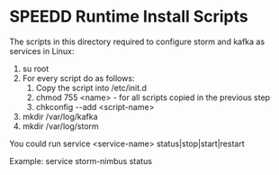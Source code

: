 # SPEEDD Runtime Install Scripts #
The scripts in this directory required to configure storm and kafka as services in Linux:
  1. su root
  2. For every script do as follows: 
	  1. Copy the script into /etc/init.d
	  2. chmod 755 \<name\> - for all scripts copied in the previous step
	  3. chkconfig --add \<script-name\>
  3. mkdir /var/log/kafka
  4. mkdir /var/log/storm

You could run service \<service-name\> status|stop|start|restart

Example: service storm-nimbus status 
